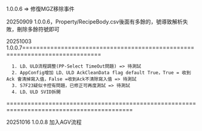 1.0.0.6 => 修復MGZ移除事件

20250909 1.0.0.6，Property/RecipeBody.csv後面有多餘的，號導致解析失敗，刪除多餘符號即可


20251003 1.0.0.7============================================================================

      1. LD、ULD流程調整(PP-Select TimeOut問題) => 待測試                
      2. AppConfig增加 LD、ULD AckCleanData flag default True，True = 收到Ack 會清掉寫入值，False =收到Ack不清除寫入值 => 待測試
      3. S7F23疑似卡控有問題，已修正可再度測試 => 待測試
      4. LD、ULD SVID拆開

==========================================================================================

20251016 1.0.0.8 加入AGV流程
